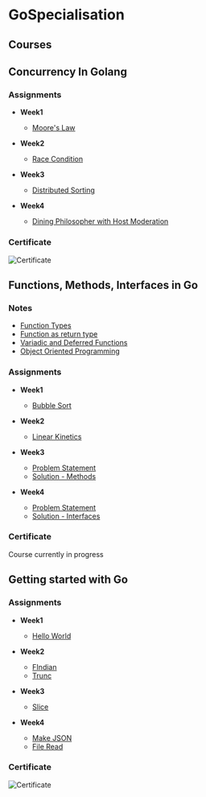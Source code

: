 # GoSpecialisation

## Courses 
Concurrency In Golang
---------------------

### Assignments

- **Week1**
  - [Moore's Law](ConcurrencyInGo/Week1/mooreLaw.pdf)

- **Week2**
  - [Race Condition](ConcurrencyInGo/Week2/race.go)

- **Week3**
  - [Distributed Sorting](ConcurrencyInGo/Week3/distributed_sorting.go)

- **Week4**
  - [Dining Philosopher with Host Moderation](ConcurrencyInGo/Week4/diningPhilosophers.go)

### Certificate

![Certificate](https://s3.amazonaws.com/coursera_assets/meta_images/generated/CERTIFICATE_LANDING_PAGE/CERTIFICATE_LANDING_PAGE~TRKXRW8YBJ8E/CERTIFICATE_LANDING_PAGE~TRKXRW8YBJ8E.jpeg)

Functions, Methods, Interfaces in Go
------------------------------------
### Notes

- [Function Types](Functions,Methods,Interfaces%20in%20Go/Week2/FunctionTypes.md)
- [Function as return type](Functions,Methods,Interfaces%20in%20Go/Week2/ReturningFunctions.md)
- [Variadic and Deferred Functions](Functions,Methods,Interfaces%20in%20Go/Week2/variadicAndDeferred.md)
- [Object Oriented Programming](Functions,Methods,Interfaces%20in%20Go/Week3/ObjectOrientedProgramming.md)
  
### Assignments

- **Week1**
  - [Bubble Sort](Functions,Methods,Interfaces%20in%20Go/Week1/bubbleSort.go)

- **Week2**
  - [Linear Kinetics](Functions,Methods,Interfaces%20in%20Go/Week2/LinearKinetics.go)

- **Week3**
  - [Problem Statement](Functions,Methods,Interfaces%20in%20Go/Week3/problemStatement.md)
  - [Solution - Methods](Functions,Methods,Interfaces%20in%20Go/Week3/week3.go)

- **Week4**
  - [Problem Statement](Functions,Methods,Interfaces%20in%20Go/Week4/problemStatement.md)
  - [Solution - Interfaces](Functions,Methods,Interfaces%20in%20Go/Week4/interfaces.go)

### Certificate

Course currently in progress
  
Getting started with Go
------------------

### Assignments
- **Week1** 
  - [Hello World](ProgrammingInGo/Week1/main.go)
    
- **Week2**
  - [FIndian](ProgrammingInGo/Week2/findian/findian.go)
  - [Trunc](ProgrammingInGo/Week2/trunc/main.go)
    
- **Week3**
  - [Slice](ProgrammingInGo/Week3/slice.go)

- **Week4**
    - [Make JSON](ProgrammingInGo/Week4/makejson.go)
    - [File Read](ProgrammingInGo/Week4/read.go)
    
### Certificate
![Certificate](https://s3.amazonaws.com/coursera_assets/meta_images/generated/CERTIFICATE_LANDING_PAGE/CERTIFICATE_LANDING_PAGE~RX3EQL3DX53K/CERTIFICATE_LANDING_PAGE~RX3EQL3DX53K.jpeg)
    
